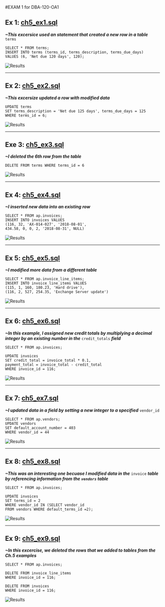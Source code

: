 #EXAM 1 for DBA-120-OA1

## Ex 1: [ch5_ex1.sql](ch5_ex1.sql)

***~This excersice used an statement that created a new row in a table*** `terms`

```
SELECT * FROM terms;
INSERT INTO terms (terms_id, terms_description, terms_due_days)
VALUES (6, 'Net due 120 days', 120);
```

![Results](ch5_ex1_proof.png)

---
## Ex 2: [ch5_ex2.sql](ch5_ex2.sql)

***~This excersize updated a row with modified data***


```
UPDATE terms
SET terms_description = 'Net due 125 days', terms_due_days = 125
WHERE terms_id = 6;
```

![Results](ch5_ex2_proof.png)


---
## Exe 3: [ch5_ex3.sql](ch5_ex3.sql)

***~I deleted the 6th row from the table***


```
DELETE FROM terms WHERE terms_id = 6
```

![Results](ch5_ex3_proof.png)

---
## Ex 4: [ch5_ex4.sql](ch5_ex4.sql)

***~I inserted new data into an existing row***


```
SELECT * FROM ap.invoices;
INSERT INTO invoices VALUES 
(116, 32, 'AX-014-027', '2018-08-01', 
434.58, 0, 0, 2, '2018-08-31', NULL)
```

![Results](ch5_ex4_proof.png)

---
## Ex 5: [ch5_ex5.sql](ch5_ex5.sql)

***~I modified more data from a different table***


```
SELECT * FROM ap.invoice_line_items;
INSERT INTO invoice_line_items VALUES
(115, 1, 160, 180.23, 'Hard drive'),
(116, 2, 527, 254.35, 'Exchange Server update')
```

![Results](ch5_ex5_proof.png)

---
## Ex 6: [ch5_ex6.sql](ch5_ex6.sql)

***~In this example, I assigned new credit totals by multiplying a decimal integer by an existing number in the*** `credit_totals` ***field***


```
SELECT * FROM ap.invoices;

UPDATE invoices
SET credit_total = invoice_total * 0.1,
payment_total = invoice_total - credit_total
WHERE invoice_id = 116;
```

![Results](ch5_ex6_proof.png)

---
## Ex 7: [ch5_ex7.sql](ch5_ex7.sql)

***~I updated data in a field by setting a new integer to a specified*** `vendor_id`


```
SELECT * FROM ap.vendors;
UPDATE vendors
SET default_account_number = 403
WHERE vendor_id = 44
```

![Results](ch5_ex7_proof.png)

---
## Ex 8: [ch5_ex8.sql](ch5_ex8.sql)

***~This was an interesting one becuase I modified data in the*** `invoice` ***table by referencing information from the `vendors` table***


```
SELECT * FROM ap.invoices;

UPDATE invoices
SET terms_id = 2
WHERE vendor_id IN (SELECT vendor_id
FROM vendors WHERE default_terms_id =2);

```

![Results](ch5_ex8_proof.png)

---
## Ex 9: [ch5_ex9.sql](ch5_ex9.sql)

***~In this excercise, we deleted the rows that we added to tables from the Ch.5 examples***


```
SELECT * FROM ap.invoices;

DELETE FROM invoice_line_items
WHERE invoice_id = 116;

DELETE FROM invoices
WHERE invoice_id = 116;

```

![Results](ch5_ex9_proof.png)
